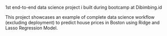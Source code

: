 1st end-to-end data science project i built during bootcamp at Dibimbing.id

This project showcases an example of complete data science workflow (excluding deployment) to predict house prices in Boston using Ridge and Lasso Regression Model. 
